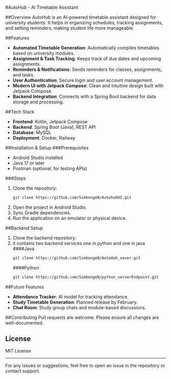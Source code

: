 #AutoHub - AI Timetable Assistant

##Overview
AutoHub is an AI-powered timetable assistant designed for university students. It helps in organizing schedules, tracking assignments, and setting reminders, making student life more manageable.

##Features
- **Automated Timetable Generation**: Automatically compiles timetables based on university modules.
- **Assignment & Task Tracking**: Keeps track of due dates and upcoming assignments.
- **Reminders & Notifications**: Sends reminders for classes, assignments, and tasks.
- **User Authentication**: Secure login and user account management.
- **Modern UI with Jetpack Compose**: Clean and intuitive design built with Jetpack Compose.
- **Backend Integration**: Connects with a Spring Boot backend for data storage and processing.

##Tech Stack
- **Frontend**: Kotlin, Jetpack Compose
- **Backend**: Spring Boot (Java), REST API
- **Database**: MySQL
- **Deployment**: Docker, Railway

##Installation & Setup
###Prerequisites
- Android Studio installed
- Java 17 or later
- Postman (optional, for testing APIs)

###Steps
1. Clone the repository:
   ```sh
   git clone https://github.com/SimbongeN/AutohubUI.git
   ```
2. Open the project in Android Studio.
3. Sync Gradle dependencies.
4. Run the application on an emulator or physical device.

##Backend Setup
1. Clone the backend repository:
2. it contains two backend services one in python and one in java
   ####Java
   ```sh
   git clone https://github.com/SimbongeN/AutoHub_sever.git
   ```
   ####Python
   ```sh
   git clone https://github.com/SimbongeN/python_serverEndpoint.git
   ```
##Future Features
- **Attendance Tracker**: AI model for tracking attendance.
- **Study Timetable Generation**: Planned release by February.
- **Chat Room**: Study group chats and module-based discussions.

##Contributing
Pull requests are welcome. Please ensure all changes are well-documented.

## License
MIT License

---
For any issues or suggestions, feel free to open an issue in the repository or contact support.
 
 
